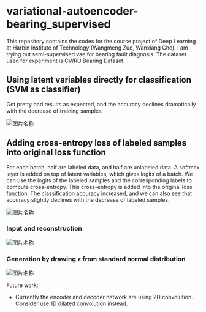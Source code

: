 # variational-autoencoder-bearing_supervised
This repository contains the codes for the course project of Deep Learning at Harbin Institute of Technology (Wangmeng Zuo, Wanxiang Che). I am trying out semi-supervised vae for bearing fault diagnosis. The dataset used for experiment is CWRU Bearing Dataset.

## Using latent variables directly for classification (SVM as classifier)
Got pretty bad results as expected, and the accuracy declines dramatically with the decrease of training samples.

<img src="https://github.com/cyrilli/variational-autoencoder-bearing_supervised/blob/master/img/experiment1_result.png?raw=true" alt="图片名称" align=center />

## Adding cross-entropy loss of labeled samples into original loss function
For each batch, half are labeled data, and half are unlabeled data. A softmax layer is added on top of latent variables, which gives logits of a batch. We can use the logits of the labeled samples and the corresponding labels to compute cross-entropy. This cross-entropy is added into the original loss function. The classification accuracy increased, and we can also see that accuracy slightly declines with the decrease of labeled samples.

<img src="https://github.com/cyrilli/variational-autoencoder-bearing_supervised/blob/master/img/experiment2_result.png?raw=true" alt="图片名称" align=center />

### Input and reconstruction
<img src="https://github.com/cyrilli/variational-autoencoder-bearing_supervised/blob/master/img/experiment2_sample_reconstruction.png?raw=true" alt="图片名称" align=center />

### Generation by drawing z from standard normal distribution
<img src="https://github.com/cyrilli/variational-autoencoder-bearing_supervised/blob/master/img/experiment2_generation.png?raw=true" alt="图片名称" align=center />

Future work:
* Currently the encoder and decoder network are using 2D convolution. Consider use 1D dilated convolution instead.
